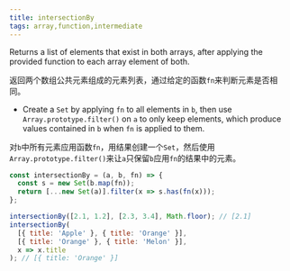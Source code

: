```yaml
---
title: intersectionBy
tags: array,function,intermediate
---
```


Returns a list of elements that exist in both arrays, after applying the provided function to each array element of both.

返回两个数组公共元素组成的元素列表，通过给定的函数`fn`来判断元素是否相同。

- Create a `Set` by applying `fn` to all elements in `b`, then use `Array.prototype.filter()` on `a` to only keep elements, which produce values contained in `b` when `fn` is applied to them.

对`b`中所有元素应用函数`fn`，用结果创建一个`Set`，然后使用`Array.prototype.filter()`来让`a`只保留`b`应用`fn`的结果中的元素。

```js
const intersectionBy = (a, b, fn) => {
  const s = new Set(b.map(fn));
  return [...new Set(a)].filter(x => s.has(fn(x)));
};
```

```js
intersectionBy([2.1, 1.2], [2.3, 3.4], Math.floor); // [2.1]
intersectionBy(
  [{ title: 'Apple' }, { title: 'Orange' }],
  [{ title: 'Orange' }, { title: 'Melon' }],
  x => x.title
); // [{ title: 'Orange' }]
```
